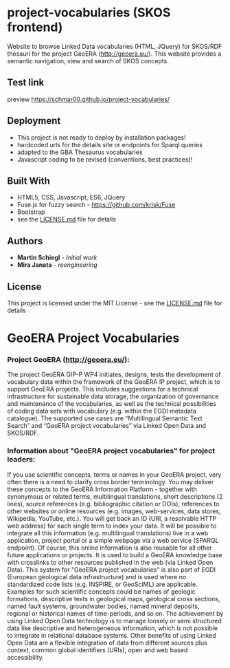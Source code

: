 # project-vocabularies (SKOS frontend)
Website to browse Linked Data vocabularies (HTML, JQuery) for SKOS/RDF thesauri for the project GeoERA (http://geoera.eu/).
This website provides a semantic navigation, view and search of SKOS concepts. 

## Test link
preview https://schmar00.github.io/project-vocabularies/

## Deployment
* This project is not ready to deploy by installation packages!
* hardcoded urls for the details site or endpoints for Sparql queries
* adapted to the GBA Thesaurus vocabularies
* Javascript coding to be revised (conventions, best practices)!

## Built With
* HTML5, CSS, Javascript, ES6, JQuery
* Fuse.js for fuzzy search - https://github.com/krisk/Fuse
* Bootstrap
* see the [LICENSE.md](LICENSE) file for details

## Authors
* **Martin Schiegl** - *Initial work* 
* **Mira Janata** - *reengineering*  

## License
This project is licensed under the MIT License - see the [LICENSE.md](LICENSE) file for details

# GeoERA Project Vocabularies

### Project GeoERA (http://geoera.eu/):
The project GeoERA GIP-P WP4 initiates, designs, tests the development of vocabulary data within the framework of the GeoERA IP project, which is to support GeoERA projects. This includes suggestions for a technical infrastructure for sustainable data storage, the organization of governance and maintenance of the vocabularies, as well as the technical possibilities of coding data sets with vocabulary (e.g. within the EGDI metadata catalogue). The supported use cases are “Multilingual Semantic Text Search” and “GeoERA project vocabularies” via Linked Open Data and SKOS/RDF.

### Information about "GeoERA project vocabularies" for project leaders:
If you use scientific concepts, terms or names in your GeoERA project, very often there is a need to clarify cross border terminology. You may deliver these concepts to the GeoERA Information Platform - together with synonymous or related terms, multilingual translations, short descriptions (2 lines), source references (e.g. bibliographic citation or DOIs), references to other websites or online resources (e.g. images, web-services, data stores, Wikipedia, YouTube, etc.). You will get back an ID (URI, a resolvable HTTP web address) for each single term to index your data. It will be possible to integrate all this information (e.g. multilingual translations) live in a web application, project portal or a simple webpage via a web service (SPARQL endpoint). Of course, this online information is also reusable for all other future applications or projects. It is used to build a GeoERA knowledge base with crosslinks to other resources published in the web (via Linked Open Data). This system for "GeoERA project vocabularies" is also part of EGDI (European geological data infrastructure) and is used where no standardized code lists (e.g. INSPIRE, or GeoSciML) are applicable.
Examples for such scientific concepts could be names of geologic formations, descriptive texts in geological maps, geological cross sections, named fault systems, groundwater bodies, named mineral deposits, regional or historical names of time-periods, and so on. The achievement by using Linked Open Data technology is to manage loosely or semi structured data like descriptive and heterogeneous information, which is not possible to integrate in relational database systems. Other benefits of using Linked Open Data are a flexible integration of data from different sources plus context, common global identifiers (URIs), open and web based accessibility.
